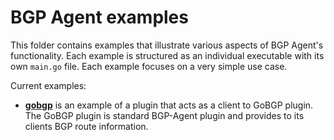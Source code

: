 # BGP Agent examples

This folder contains examples that illustrate various aspects of
BGP Agent's functionality. Each example is structured as an individual 
executable with its own `main.go` file. Each example focuses on a very 
simple use case.

Current examples:
* **[gobgp](gobgp_watch_plugin/main.go)** is an example of a plugin that acts as a client to GoBGP plugin. The GoBGP plugin is standard BGP-Agent plugin and provides to its clients BGP route information.  
